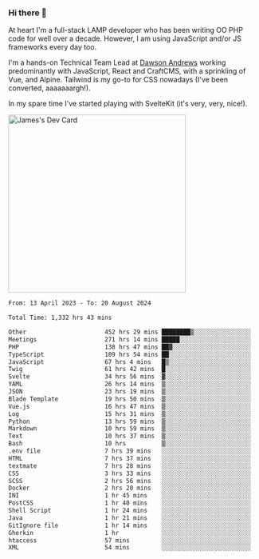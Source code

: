 ### Hi there 👋

<!--
**JamesNock/JamesNock** is a ✨ _special_ ✨ repository because its `README.md` (this file) appears on your GitHub profile.

Here are some ideas to get you started:

- 🔭 I’m currently working on ...
- 🌱 I’m currently learning ...
- 👯 I’m looking to collaborate on ...
- 🤔 I’m looking for help with ...
- 💬 Ask me about ...
- 📫 How to reach me: ...
- 😄 Pronouns: ...
- ⚡ Fun fact: ...
-->
At heart I'm a full-stack LAMP developer who has been writing OO PHP code for well over a decade. However, I am using JavaScript and/or JS frameworks every day too.

I'm a hands-on Technical Team Lead at [Dawson Andrews](https://www.dawsonandrews.com/) working predominantly with JavaScript, React and CraftCMS, with a sprinkling of Vue, and Alpine. Tailwind is my go-to for CSS nowadays (I've been converted, aaaaaaargh!).

In my spare time I've started playing with SvelteKit (it's very, very, nice!).

<a href="https://app.daily.dev/h2onock"><img src="https://api.daily.dev/devcards/v2/XQraFlxE3JPWOlcSuOB2K.png?type=default&r=18u" width="356" alt="James's Dev Card"/></a>

<!--START_SECTION:waka-->

```txt
From: 13 April 2023 - To: 20 August 2024

Total Time: 1,332 hrs 43 mins

Other                      452 hrs 29 mins ████████▒░░░░░░░░░░░░░░░░   33.96 %
Meetings                   271 hrs 14 mins █████░░░░░░░░░░░░░░░░░░░░   20.36 %
PHP                        138 hrs 47 mins ██▓░░░░░░░░░░░░░░░░░░░░░░   10.42 %
TypeScript                 109 hrs 54 mins ██░░░░░░░░░░░░░░░░░░░░░░░   08.25 %
JavaScript                 67 hrs 4 mins   █▒░░░░░░░░░░░░░░░░░░░░░░░   05.03 %
Twig                       61 hrs 42 mins  █░░░░░░░░░░░░░░░░░░░░░░░░   04.63 %
Svelte                     34 hrs 56 mins  ▓░░░░░░░░░░░░░░░░░░░░░░░░   02.62 %
YAML                       26 hrs 14 mins  ▒░░░░░░░░░░░░░░░░░░░░░░░░   01.97 %
JSON                       23 hrs 19 mins  ▒░░░░░░░░░░░░░░░░░░░░░░░░   01.75 %
Blade Template             19 hrs 50 mins  ▒░░░░░░░░░░░░░░░░░░░░░░░░   01.49 %
Vue.js                     16 hrs 47 mins  ▒░░░░░░░░░░░░░░░░░░░░░░░░   01.26 %
Log                        15 hrs 31 mins  ▒░░░░░░░░░░░░░░░░░░░░░░░░   01.17 %
Python                     13 hrs 59 mins  ▒░░░░░░░░░░░░░░░░░░░░░░░░   01.05 %
Markdown                   10 hrs 59 mins  ▒░░░░░░░░░░░░░░░░░░░░░░░░   00.82 %
Text                       10 hrs 37 mins  ▒░░░░░░░░░░░░░░░░░░░░░░░░   00.80 %
Bash                       10 hrs          ▒░░░░░░░░░░░░░░░░░░░░░░░░   00.75 %
.env file                  7 hrs 39 mins   ░░░░░░░░░░░░░░░░░░░░░░░░░   00.58 %
HTML                       7 hrs 37 mins   ░░░░░░░░░░░░░░░░░░░░░░░░░   00.57 %
textmate                   7 hrs 28 mins   ░░░░░░░░░░░░░░░░░░░░░░░░░   00.56 %
CSS                        3 hrs 33 mins   ░░░░░░░░░░░░░░░░░░░░░░░░░   00.27 %
SCSS                       2 hrs 56 mins   ░░░░░░░░░░░░░░░░░░░░░░░░░   00.22 %
Docker                     2 hrs 20 mins   ░░░░░░░░░░░░░░░░░░░░░░░░░   00.18 %
INI                        1 hr 45 mins    ░░░░░░░░░░░░░░░░░░░░░░░░░   00.13 %
PostCSS                    1 hr 40 mins    ░░░░░░░░░░░░░░░░░░░░░░░░░   00.13 %
Shell Script               1 hr 24 mins    ░░░░░░░░░░░░░░░░░░░░░░░░░   00.11 %
Java                       1 hr 21 mins    ░░░░░░░░░░░░░░░░░░░░░░░░░   00.10 %
GitIgnore file             1 hr 14 mins    ░░░░░░░░░░░░░░░░░░░░░░░░░   00.09 %
Gherkin                    1 hr            ░░░░░░░░░░░░░░░░░░░░░░░░░   00.08 %
htaccess                   57 mins         ░░░░░░░░░░░░░░░░░░░░░░░░░   00.07 %
XML                        54 mins         ░░░░░░░░░░░░░░░░░░░░░░░░░   00.07 %
```

<!--END_SECTION:waka-->
